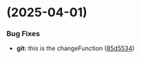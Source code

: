 #  (2025-04-01)


### Bug Fixes

* **git:** this is the changeFunction ([85d5534](https://github.com/giaogiaoy/SuperBullHorse-Front/commit/85d553471042200e0079f5caa8e188ccadaaa11c))



